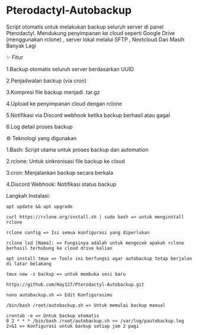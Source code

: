 # Pterodactyl-Autobackup

Script otomatis untuk melakukan backup seluruh server di panel Pterodactyl.
Mendukung penyimpanan ke cloud seperti Google Drive (menggunakan rclone) , server lokal melalui SFTP , Nextcloud Dan Masih Banyak Lagi


✨ Fitur

  1.Backup otomatis seluruh server berdasarkan UUID
  
  2.Penjadwalan backup (via cron)
  
  3.Kompresi file backup menjadi .tar.gz
  
  4.Upload ke penyimpanan cloud dengan rclone
  
  5.Notifikasi via Discord webhook ketika backup berhasil atau gagal
  
  6.Log detail proses backup



  ⚙️ Teknologi yang digunakan

  1.Bash: Script utama untuk proses backup dan automation

  2.rclone: Untuk sinkronisasi file backup ke cloud

  3.cron: Menjalankan backup secara berkala

  4.Discord Webhook: Notifikasi status backup

  
  Langkah Instalasi:

    apt update && apt upgrade
    
    curl https://rclone.org/install.sh | sudo bash => untuk menginstall rclone 

    rclone config => Isi semua konfigurasi yang diperlukan

    rclone lsd [Nama]: => Fungsinya adalah untuk mengecek apakah rclone berhasil terhubung ke cloud drive kalian

    apt install tmux => Tools ini berfungsi agar autobackup tetap berjalan di latar belakang

    tmux new -s backup => untuk membuka sesi baru

    https://github.com/Hay127/Pterodactyl-Autobackup.git

    nano autobackup.sh => Edit Konfigurasimu

    /bin/bash /root/autobackup.sh => Untuk memulai backup manual

    crontab -e => Untuk backup otomatis
    0 2 * * * /bin/bash /root/autobackup.sh >> /var/log/pautobackup.log 2>&1 => Konfigurasi untuk backup setiap jam 2 pagi



  


  


